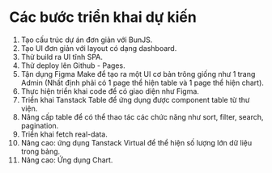 # Các bước triển khai dự kiến

1. Tạo cấu trúc dự án đơn giản với BunJS.
2. Tạo UI đơn giản với layout có dạng dashboard.
3. Thử build ra UI tĩnh SPA.
4. Thử deploy lên Github - Pages.
5. Tận dụng Figma Make để tạo ra một UI cơ bản trông giống như 1 trang Admin (Nhất định phải có 1 page thể hiện table và 1 page thể hiện chart).
6. Thực hiện triển khai code để có giao diện như Figma.
7. Triển khai Tanstack Table để ứng dụng được component table từ thư viện.
8. Nâng cấp table để có thể thao tác các chức năng như sort, filter, search, pagination.
9. Triển khai fetch real-data.
10. Nâng cao: ứng dụng Tanstack Virtual để thể hiện số lượng lớn dữ liệu trong bảng.
11. Nâng cao: Ứng dụng Chart.